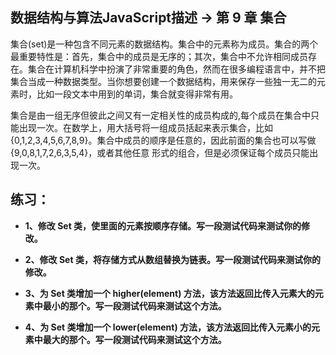 ## 数据结构与算法JavaScript描述 -> 第 9 章 集合

集合(set)是一种包含不同元素的数据结构。集合中的元素称为成员。集合的两个最重要特性是：首先，集合中的成员是无序的；其次，集合中不允许相同成员存在。集合在计算机科学中扮演了非常重要的角色，然而在很多编程语言中，并不把集合当成一种数据类型。当你想要创建一个数据结构，用来保存一些独一无二的元素时，比如一段文本中用到的单词，集合就变得非常有用。

集合是由一组无序但彼此之间又有一定相关性的成员构成的,每个成员在集合中只能出现一次。在数学上，用大括号将一组成员括起来表示集合，比如 {0,1,2,3,4,5,6,7,8,9}。集合中成员的顺序是任意的，因此前面的集合也可以写做{9,0,8,1,7,2,6,3,5,4}，或者其他任意 形式的组合，但是必须保证每个成员只能出现一次。


## 练习：
* **1、修改 Set 类，使里面的元素按顺序存储。写一段测试代码来测试你的修改。**


* **2、修改 Set 类，将存储方式从数组替换为链表。写一段测试代码来测试你的修改。**


* **3、为 Set 类增加一个 higher(element) 方法，该方法返回比传入元素大的元素中最小的那个。写一段测试代码来测试这个方法。**


* **4、为 Set 类增加一个 lower(element) 方法，该方法返回比传入元素小的元素中最大的那个。写一段测试代码来测试这个方法。**